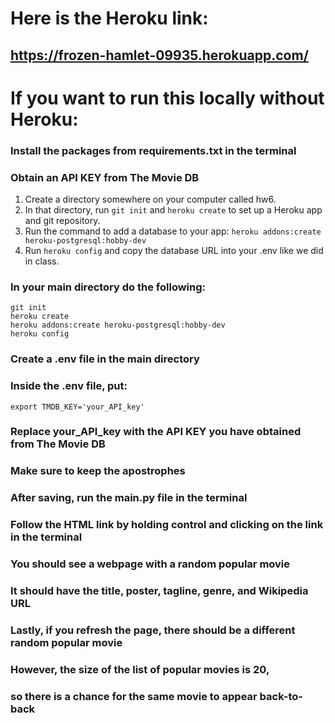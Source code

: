 # Here is the Heroku link:
## https://frozen-hamlet-09935.herokuapp.com/
# If you want to run this locally without Heroku:
### Install the packages from requirements.txt in the terminal
### Obtain an API KEY from The Movie DB
1.	Create a directory somewhere on your computer called hw6.
2.	In that directory, run `git init` and `heroku create` to set up a Heroku app and git repository.
3.	Run the command to add a database to your app: `heroku addons:create heroku-postgresql:hobby-dev`
4.	Run `heroku config` and copy the database URL into your .env like we did in class.
### In your main directory do the following:
```
git init
heroku create
heroku addons:create heroku-postgresql:hobby-dev
heroku config
```
### Create a .env file in the main directory
### Inside the .env file, put:
```
export TMDB_KEY='your_API_key'
```
### Replace your_API_key with the API KEY you have obtained from The Movie DB
### Make sure to keep the apostrophes
### After saving, run the main.py file in the terminal
### Follow the HTML link by holding control and clicking on the link in the terminal
### You should see a webpage with a random popular movie
### It should have the title, poster, tagline, genre, and Wikipedia URL
### Lastly, if you refresh the page, there should be a different random popular movie
### However, the size of the list of popular movies is 20,
### so there is a chance for the same movie to appear back-to-back